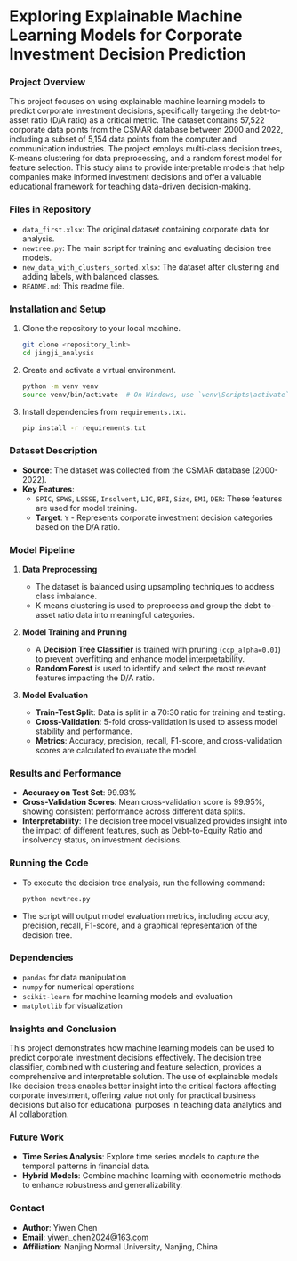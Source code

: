 # Exploring Explainable Machine Learning Models for Corporate Investment Decision Prediction

### Project Overview
This project focuses on using explainable machine learning models to predict corporate investment decisions, specifically targeting the debt-to-asset ratio (D/A ratio) as a critical metric. The dataset contains 57,522 corporate data points from the CSMAR database between 2000 and 2022, including a subset of 5,154 data points from the computer and communication industries. The project employs multi-class decision trees, K-means clustering for data preprocessing, and a random forest model for feature selection. This study aims to provide interpretable models that help companies make informed investment decisions and offer a valuable educational framework for teaching data-driven decision-making.

### Files in Repository
- `data_first.xlsx`: The original dataset containing corporate data for analysis.
- `newtree.py`: The main script for training and evaluating decision tree models.
- `new_data_with_clusters_sorted.xlsx`: The dataset after clustering and adding labels, with balanced classes.
- `README.md`: This readme file.

### Installation and Setup
1. Clone the repository to your local machine.
   ```sh
   git clone <repository_link>
   cd jingji_analysis
   ```
2. Create and activate a virtual environment.
   ```sh
   python -m venv venv
   source venv/bin/activate  # On Windows, use `venv\Scripts\activate`
   ```
3. Install dependencies from `requirements.txt`.
   ```sh
   pip install -r requirements.txt
   ```

### Dataset Description
- **Source**: The dataset was collected from the CSMAR database (2000-2022).
- **Key Features**:
  - `SPIC`, `SPWS`, `LSSSE`, `Insolvent`, `LIC`, `BPI`, `Size`, `EM1`, `DER`: These features are used for model training.
  - **Target**: `Y` - Represents corporate investment decision categories based on the D/A ratio.

### Model Pipeline
1. **Data Preprocessing**
   - The dataset is balanced using upsampling techniques to address class imbalance.
   - K-means clustering is used to preprocess and group the debt-to-asset ratio data into meaningful categories.

2. **Model Training and Pruning**
   - A **Decision Tree Classifier** is trained with pruning (`ccp_alpha=0.01`) to prevent overfitting and enhance model interpretability.
   - **Random Forest** is used to identify and select the most relevant features impacting the D/A ratio.

3. **Model Evaluation**
   - **Train-Test Split**: Data is split in a 70:30 ratio for training and testing.
   - **Cross-Validation**: 5-fold cross-validation is used to assess model stability and performance.
   - **Metrics**: Accuracy, precision, recall, F1-score, and cross-validation scores are calculated to evaluate the model.

### Results and Performance
- **Accuracy on Test Set**: 99.93%
- **Cross-Validation Scores**: Mean cross-validation score is 99.95%, showing consistent performance across different data splits.
- **Interpretability**: The decision tree model visualized provides insight into the impact of different features, such as Debt-to-Equity Ratio and insolvency status, on investment decisions.

### Running the Code
- To execute the decision tree analysis, run the following command:
  ```sh
  python newtree.py
  ```
- The script will output model evaluation metrics, including accuracy, precision, recall, F1-score, and a graphical representation of the decision tree.

### Dependencies
- `pandas` for data manipulation
- `numpy` for numerical operations
- `scikit-learn` for machine learning models and evaluation
- `matplotlib` for visualization

### Insights and Conclusion
This project demonstrates how machine learning models can be used to predict corporate investment decisions effectively. The decision tree classifier, combined with clustering and feature selection, provides a comprehensive and interpretable solution. The use of explainable models like decision trees enables better insight into the critical factors affecting corporate investment, offering value not only for practical business decisions but also for educational purposes in teaching data analytics and AI collaboration.

### Future Work
- **Time Series Analysis**: Explore time series models to capture the temporal patterns in financial data.
- **Hybrid Models**: Combine machine learning with econometric methods to enhance robustness and generalizability.

### Contact
- **Author**: Yiwen Chen
- **Email**: yiwen_chen2024@163.com
- **Affiliation**: Nanjing Normal University, Nanjing, China

